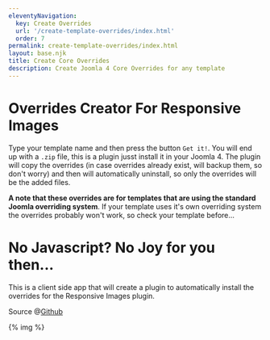 ```yaml
---
eleventyNavigation:
  key: Create Overrides
  url: '/create-template-overrides/index.html'
  order: 7
permalink: create-template-overrides/index.html
layout: base.njk
title: Create Core Overrides
description: Create Joomla 4 Core Overrides for any template
---
```


# Overrides Creator For Responsive Images

Type your template name and then press the button `Get it!`. You will end up with a `.zip` file, this is a plugin jusst install it in your Joomla 4. The plugin will copy the overrides (in case overrides already exist, will backup them, so don't worry) and then will automatically uninstall, so only the overrides will be the added files.

**A note that these overrides are for templates that are using the standard Joomla overriding system**. If your template uses it's own overriding system the overrides probably won't work, so check your template before...

<create-joomla-plugin style="display: block;">
<noscript>
<h1>No Javascript? No Joy for you then...</h1>
</noscript>
<p>This is a client side app that will create a plugin to automatically install the overrides for the Responsive Images plugin.</p>
<p>Source @<a href="https://github.com/ttc-freebies/plugin-responsive-images" target="_blank" rel="noopener nofollow">Github</a></p>
<script id="data" type="application/json">{{ dataFiles | dump | safe}}</script>
</create-joomla-plugin>
<script type=module src="/js/downloader.js?v1"></script>

{% img %}
